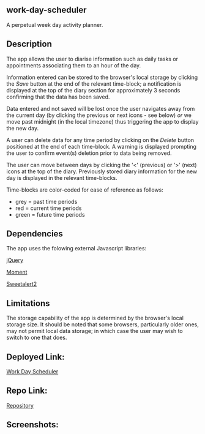 ## work-day-scheduler
A perpetual week day activity planner.

## Description
The app allows the user to diarise information such as daily tasks or appointments associating them to an hour of the day.

Information entered can be stored to the browser's local storage by clicking the *Save* button at the end of the relevant time-block; a notification is displayed at the top of the diary section for approximately 3 seconds confirming that the data has been saved. 

Data entered and not saved will be lost once the user navigates away from the current day (by clicking the previous or next icons - see below) *or* we move past midnight (in the local timezone) thus triggering the app to display the new day.

A user can delete data for any time period by clicking on the *Delete* button positioned at the end of each time-block. A warning is displayed prompting the user to confirm event(s) deletion prior to data being removed.

The user can move between days by clicking the '<' (previous) or '>' (next) icons at the top of the diary. Previously stored diary information for the new day is displayed in the relevant time-blocks.

Time-blocks are color-coded for ease of reference as follows:
- grey = past time periods 
- red = current time periods 
- green = future time periods 

## Dependencies
The app uses the folowing external Javascript libraries:

[jQuery](https://cdnjs.cloudflare.com/ajax/libs/jquery/3.2.1/jquery.min.js)

[Moment](https://cdnjs.cloudflare.com/ajax/libs/moment.js/2.24.0/moment.min.js)

[Sweetalert2](https://sweetalert2.github.io/)

## Limitations
The storage capability of the app is determined by the browser's local storage size. It should be noted that some browsers, particularly older ones, may not permit local data storage; in which case the user may wish to switch to one that does.

## Deployed Link:

[Work Day Scheduler](https://anthonycroft.github.io/work-day-scheduler/)

## Repo Link:

[Repository](https://github.com/anthonycroft/work-day-scheduler)

## Screenshots: